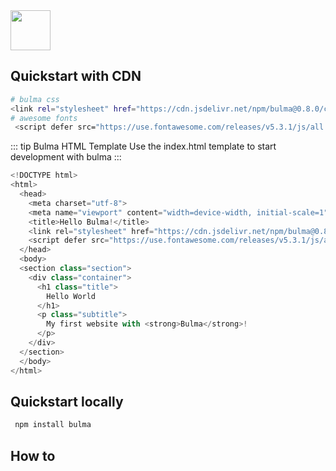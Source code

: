 <img src="https://seeklogo.com/images/B/bulma-logo-45B5145BF4-seeklogo.com.png" alt="" height="64" />

## Quickstart with CDN

```bash
# bulma css
<link rel="stylesheet" href="https://cdn.jsdelivr.net/npm/bulma@0.8.0/css/bulma.min.css">
# awesome fonts
 <script defer src="https://use.fontawesome.com/releases/v5.3.1/js/all.js"></script>
```

::: tip Bulma HTML Template
Use the index.html template to start development with bulma
:::

```js
<!DOCTYPE html>
<html>
  <head>
    <meta charset="utf-8">
    <meta name="viewport" content="width=device-width, initial-scale=1">
    <title>Hello Bulma!</title>
    <link rel="stylesheet" href="https://cdn.jsdelivr.net/npm/bulma@0.8.0/css/bulma.min.css">
    <script defer src="https://use.fontawesome.com/releases/v5.3.1/js/all.js"></script>
  </head>
  <body>
  <section class="section">
    <div class="container">
      <h1 class="title">
        Hello World
      </h1>
      <p class="subtitle">
        My first website with <strong>Bulma</strong>!
      </p>
    </div>
  </section>
  </body>
</html>
```

## Quickstart locally

```bash
 npm install bulma
```

## How to
